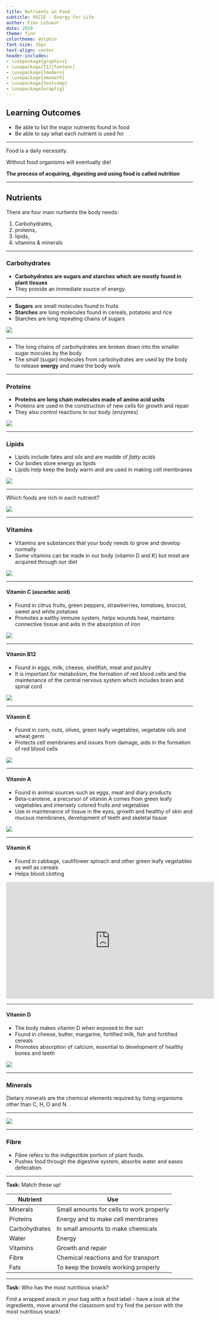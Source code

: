 ```yaml
---
title: Nutrients in Food
subtitle: 9SCIE - Energy for Life
author: Finn LeSueur
date: 2020
theme: finn
colortheme: dolphin
font-size: 35px
text-align: center
header-includes:
- \usepackage{graphicx}
- \usepackage[T1]{fontenc}
- \usepackage{lmodern}
- \usepackage{amsmath}
- \usepackage{textcomp}
- \usepackage{wrapfig}
---
```


## Learning Outcomes

- Be able to list the major nutrients found in food
- Be able to say what each nutrient is used for

---

Food is a daily necessity.

Without food organisms will eventually die!

__The process of acquiring, digesting and using food is called nutrition__

---

## Nutrients

There are four main nurtients the body needs:

1. Carbohydrates,
2. proteins,
3. lipids,
4. vitamins & minerals

---

### Carbohydrates

- __Carbohydrates are sugars and starches which are mostly found in plant tissues__
- They provide an immediate source of energy.

---

<div>

- __Sugars__ are small molecules found in fruits
- __Starches__ are long molecules found in cereals, potatoes and rice
- Starches are long repeating chains of sugars

</div>
<div>

![](assets/nutrients_in_food-carbohydrates.jpeg)

</div>

---

- The long chains of carbohydrates are broken down into the smaller sugar mocules by the body
- The small (sugar) molecules from carbohydrates are used by the body to release __energy__ and make the body work

---

<div>

### Proteins

- __Proteins are long chain molecules made of amino acid units__
- Proteins are used in the construction of new cells for growth and repair
- They also control reactions in our body (enzymes)

</div>

<div>

![](assets/nutrients_in_food-proteins.jpeg)

</div>

---

<div>

### Lipids

- Lipids include fates and oils and are madde of _fatty acids_
- Our bodies store energy as lipids
- Lipids help keep the body warm and are used in making cell membranes

</div>
<div>

![](assets/nutrients_in_food-lipids.jpeg)

</div>

---

Which foods are rich in each nutrient?

![](assets/nutrients_in_food-pick-and-mix.png)

---

<div>

### Vitamins

- Vitamins are substances that your body needs to grow and develop normally
- Some vitamins can be made in our body (vitamin D and K) but most are acquired through our diet

</div>
<div>

![](assets/nutrients_in_food-vitamins.jpeg)

</div>

---

<div>

#### Vitamin C (ascorbic acid)

- Found in citrus fruits, green peppers, strawberries, tomatoes, broccol, sweet and white potatoes
- Promotes a ealthy immune system, helps wounds heal, maintains connective tissue and aids in the absorption of iron

</div>
<div>

![](assets/nutrients_in_food-vitamin-c.png)

</div>

---

<div>

#### Vitamin B12

- Found in eggs, milk, cheese, shellfish, meat and poultry
- It is important for metabolism, the formation of red blood cells and the maintenance of the central nervous system which includes brain and spinal cord

</div>
<div>

![](assets/nutrients_in_food-vitamin-b12.jpeg)

</div>

---

<div>

#### Vitamin E

- Found in corn, nuts, olives, green leafy vegetables, vegetable oils and wheat germ
- Protects cell membranes and issues from damage, aids in the formation of red blood cells

</div>
<div>

![](assets/nutrients_in_food-vitamin-e.jpeg)

</div>

---

<div>

#### Vitamin A

- Found in animal sources such as eggs, meat and diary products
- Beta-carotene, a precursor of vitamin A comes from green leafy vegetables and intensely colored fruits and vegetables
- Use in maintenance of tissue in the eyes, growth and healthy of skin and mucous membranes, development of teeth and skeletal tissue

</div>
<div>

![](assets/nutrients_in_food-vitamin-a.jpeg)

</div>

---

<div>

#### Vitamin K

- Found in cabbage, cauliflower spinach and other green leafy vegetables as well as cereals
- Helps blood clotting

</div>
<div>

<iframe width="560" height="315" src="https://www.youtube.com/embed/yAJrsd0jW6U" frameborder="0" allow="accelerometer; autoplay; encrypted-media; gyroscope; picture-in-picture" allowfullscreen></iframe>

</div>

---

<div>

#### Vitamin D

- The body makes vitamin D when exposed to the sun
- Found in cheese, butter, margarine, fortified milk, fish and fortified cereals
- Promotes absorption of calcium, essential to development of healthy bones and teeth

</div>
<div>

![](assets/nutrients_in_food-vitamin-d.jpeg)

</div>

---

### Minerals

Dietary minerals are the chemical elements required by living organisms other than C, H, O and N.

---

![](assets/nutrients_in_food-dietary-minerals.jpeg)

---

### Fibre

- Fibre refers to the indigestible portion of plant foods. 
- Pushes food through the digestive system, absorbs water and eases defecation.

---

__Task:__ Match these up!

| Nutrient      | Use                                      |
|---------------|------------------------------------------|
| Minerals      | Small amounts for cells to work properly |
| Proteins      | Energy and to make cell membranes        |
| Carbohydrates | In small amounts to make chemicals       |
| Water         | Energy                                   |
| Vitamins      | Growth and repair                        |
| Fibre         | Chemical reactions and for transport     |
| Fats          | To keep the bowels working properly      |

---

__Task:__ Who has the most nutritious snack?

Find a wrapped snack in your bag with a food label - have a look at the ingredients, move around the classroom and try find the person with the most nutritious snack!
